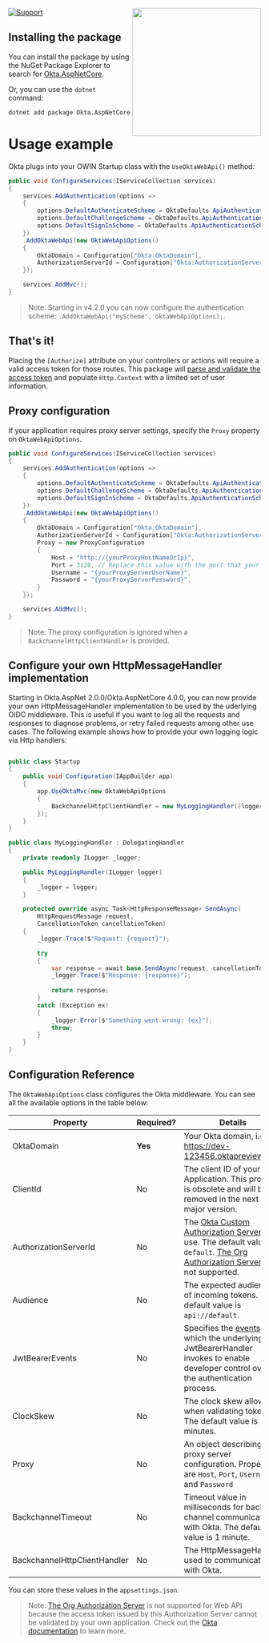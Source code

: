 [<img src="https://devforum.okta.com/uploads/oktadev/original/1X/bf54a16b5fda189e4ad2706fb57cbb7a1e5b8deb.png" align="right" width="256px"/>](https://devforum.okta.com/)

[![Support](https://img.shields.io/badge/support-Developer%20Forum-blue.svg)](https://devforum.okta.com/)

## Installing the package

You can install the package by using the NuGet Package Explorer to search for [Okta.AspNetCore](https://nuget.org/packages/Okta.AspNetCore).

Or, you can use the `dotnet` command:

```
dotnet add package Okta.AspNetCore
```

# Usage example

Okta plugs into your OWIN Startup class with the `UseOktaWebApi()` method:

```csharp
public void ConfigureServices(IServiceCollection services)
{
    services.AddAuthentication(options =>
    {
        options.DefaultAuthenticateScheme = OktaDefaults.ApiAuthenticationScheme;
        options.DefaultChallengeScheme = OktaDefaults.ApiAuthenticationScheme;
        options.DefaultSignInScheme = OktaDefaults.ApiAuthenticationScheme;
    })
    .AddOktaWebApi(new OktaWebApiOptions()
    {
        OktaDomain = Configuration["Okta:OktaDomain"],
        AuthorizationServerId = Configuration["Okta:AuthorizationServerId"]
    });

    services.AddMvc();
}
```

> Note: Starting in v4.2.0 you can now configure the authentication scheme: `.AddOktaWebApi("myScheme", oktaWebApiOptions);`.

## That's it!

Placing the `[Authorize]` attribute on your controllers or actions will require a valid access token for those routes. This package will [parse and validate the access token](https://developer.okta.com/blog/2017/06/21/what-the-heck-is-oauth#oauth-flows) and populate `Http.Context` with a limited set of user information.

## Proxy configuration

If your application requires proxy server settings, specify the `Proxy` property on `OktaWebApiOptions`.

```csharp
public void ConfigureServices(IServiceCollection services)
{
    services.AddAuthentication(options =>
    {
        options.DefaultAuthenticateScheme = OktaDefaults.ApiAuthenticationScheme;
        options.DefaultChallengeScheme = OktaDefaults.ApiAuthenticationScheme;
        options.DefaultSignInScheme = OktaDefaults.ApiAuthenticationScheme;
    })
    .AddOktaWebApi(new OktaWebApiOptions()
    {
        OktaDomain = Configuration["Okta:OktaDomain"],
        AuthorizationServerId = Configuration["Okta:AuthorizationServerId"],
        Proxy = new ProxyConfiguration
        {
            Host = "http://{yourProxyHostNameOrIp}",
            Port = 3128, // Replace this value with the port that your proxy server listens on
            Username = "{yourProxyServerUserName}",
            Password = "{yourProxyServerPassword}",
        }
    });

    services.AddMvc();
}
```

> Note: The proxy configuration is ignored when a `BackchannelHttpClientHandler` is provided.

## Configure your own HttpMessageHandler implementation

Starting in Okta.AspNet 2.0.0/Okta.AspNetCore 4.0.0, you can now provide your own HttpMessageHandler implementation to be used by the uderlying OIDC middleware. This is useful if you want to log all the requests and responses to diagnose problems, or retry failed requests among other use cases. The following example shows how to provide your own logging logic via Http handlers:

```csharp

public class Startup
{
    public void Configuration(IAppBuilder app)
    {
        app.UseOktaMvc(new OktaWebApiOptions
        {
            BackchannelHttpClientHandler = new MyLoggingHandler((logger),
        });
    }
}

public class MyLoggingHandler : DelegatingHandler
{
    private readonly ILogger _logger;

    public MyLoggingHandler(ILogger logger)
    {
        _logger = logger;
    }

    protected override async Task<HttpResponseMessage> SendAsync(
        HttpRequestMessage request,
        CancellationToken cancellationToken)
    {
        _logger.Trace($"Request: {request}");

        try
        {
            var response = await base.SendAsync(request, cancellationToken);
            _logger.Trace($"Response: {response}");
           
            return response;
        }
        catch (Exception ex)
        {
            _logger.Error($"Something went wrong: {ex}");
            throw;
        }
    }
}

```

## Configuration Reference

The `OktaWebApiOptions` class configures the Okta middleware. You can see all the available options in the table below:

| Property                  | Required?    | Details                         |
|---------------------------|--------------|---------------------------------|
| OktaDomain                    | **Yes**      | Your Okta domain, i.e https://dev-123456.oktapreview.com  | 
| ClientId                  | No      | The client ID of your Okta Application. This property is obsolete and will be removed in the next major version. |
| AuthorizationServerId     | No           |  The [Okta Custom Authorization Server](https://developer.okta.com/docs/concepts/auth-servers/#custom-authorization-server) to use. The default value is `default`. [The Org Authorization Server](https://developer.okta.com/docs/concepts/auth-servers/#org-authorization-server) is not supported. |
| Audience                  | No           | The expected audience of incoming tokens. The default value is `api://default`. |
| JwtBearerEvents | No | Specifies the [events](https://docs.microsoft.com/en-us/dotnet/api/microsoft.aspnetcore.authentication.jwtbearer.jwtbearerevents) which the underlying JwtBearerHandler invokes to enable developer control over the authentication process.|
| ClockSkew                 | No           | The clock skew allowed when validating tokens. The default value is 2 minutes. |
| Proxy                     | No           | An object describing proxy server configuration.  Properties are `Host`, `Port`, `Username` and `Password` |
| BackchannelTimeout                     | No           | Timeout value in milliseconds for back channel communications with Okta. The default value is 1 minute. |
| BackchannelHttpClientHandler                   | No           | The HttpMessageHandler used to communicate with Okta. |

You can store these values in the `appsettings.json`.

> Note: [The Org Authorization Server](https://developer.okta.com/docs/concepts/auth-servers/#org-authorization-server) is not supported for Web API because the access token issued by this Authorization Server cannot be validated by your own application. Check out the [Okta documentation](https://developer.okta.com/docs/concepts/auth-servers/#org-authorization-server) to learn more.
